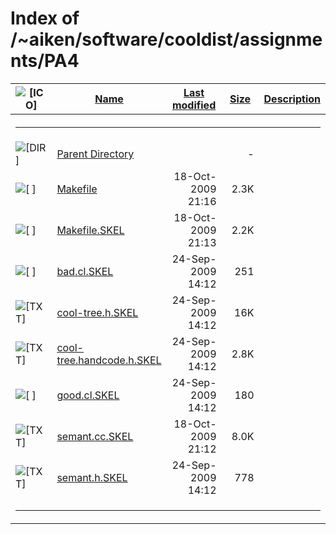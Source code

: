 # Index of /~aiken/software/cooldist/assignments/PA4

<table>
<colgroup>
<col style="width: 20%" />
<col style="width: 20%" />
<col style="width: 20%" />
<col style="width: 20%" />
<col style="width: 20%" />
</colgroup>
<thead>
<tr>
<th><img src="/icons/blank.gif" alt="[ICO]" /></th>
<th><a href="?C=N;O=D">Name</a></th>
<th><a href="?C=M;O=A">Last modified</a></th>
<th><a href="?C=S;O=A">Size</a></th>
<th><a href="?C=D;O=A">Description</a></th>
</tr>
</thead>
<tbody>
<tr>
<th colspan="5"><hr /></th>
</tr>
&#10;<tr>
<td data-valign="top"><img src="/icons/back.gif" alt="[DIR]" /></td>
<td><a href="/~aiken/software/cooldist/assignments/">Parent
Directory</a></td>
<td> </td>
<td style="text-align: right;">-</td>
<td> </td>
</tr>
<tr>
<td data-valign="top"><img src="/icons/unknown.gif" alt="[ ]" /></td>
<td><a href="Makefile">Makefile</a></td>
<td style="text-align: right;">18-Oct-2009 21:16</td>
<td style="text-align: right;">2.3K</td>
<td> </td>
</tr>
<tr>
<td data-valign="top"><img src="/icons/unknown.gif" alt="[ ]" /></td>
<td><a href="Makefile.SKEL">Makefile.SKEL</a></td>
<td style="text-align: right;">18-Oct-2009 21:13</td>
<td style="text-align: right;">2.2K</td>
<td> </td>
</tr>
<tr>
<td data-valign="top"><img src="/icons/unknown.gif" alt="[ ]" /></td>
<td><a href="bad.cl.SKEL">bad.cl.SKEL</a></td>
<td style="text-align: right;">24-Sep-2009 14:12</td>
<td style="text-align: right;">251</td>
<td> </td>
</tr>
<tr>
<td data-valign="top"><img src="/icons/text.gif" alt="[TXT]" /></td>
<td><a href="cool-tree.h.SKEL">cool-tree.h.SKEL</a></td>
<td style="text-align: right;">24-Sep-2009 14:12</td>
<td style="text-align: right;">16K</td>
<td> </td>
</tr>
<tr>
<td data-valign="top"><img src="/icons/text.gif" alt="[TXT]" /></td>
<td><a
href="cool-tree.handcode.h.SKEL">cool-tree.handcode.h.SKEL</a></td>
<td style="text-align: right;">24-Sep-2009 14:12</td>
<td style="text-align: right;">2.8K</td>
<td> </td>
</tr>
<tr>
<td data-valign="top"><img src="/icons/unknown.gif" alt="[ ]" /></td>
<td><a href="good.cl.SKEL">good.cl.SKEL</a></td>
<td style="text-align: right;">24-Sep-2009 14:12</td>
<td style="text-align: right;">180</td>
<td> </td>
</tr>
<tr>
<td data-valign="top"><img src="/icons/text.gif" alt="[TXT]" /></td>
<td><a href="semant.cc.SKEL">semant.cc.SKEL</a></td>
<td style="text-align: right;">18-Oct-2009 21:12</td>
<td style="text-align: right;">8.0K</td>
<td> </td>
</tr>
<tr>
<td data-valign="top"><img src="/icons/text.gif" alt="[TXT]" /></td>
<td><a href="semant.h.SKEL">semant.h.SKEL</a></td>
<td style="text-align: right;">24-Sep-2009 14:12</td>
<td style="text-align: right;">778</td>
<td> </td>
</tr>
<tr>
<td colspan="5"><hr /></td>
</tr>
</tbody>
</table>
